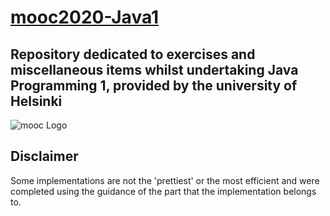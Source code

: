 # [mooc2020-Java1](https://www.mooc.fi/)

## Repository dedicated to exercises and miscellaneous items whilst undertaking Java Programming 1, provided by the university of Helsinki

![mooc Logo](https://www.mooc.fi/static/images/moocfi.svg)

## Disclaimer

Some implementations are not the 'prettiest' or the most efficient and were completed using the guidance of the part that the implementation belongs to.
